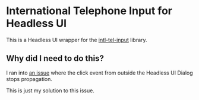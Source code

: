 # International Telephone Input for Headless UI

This is a Headless UI wrapper for the [intl-tel-input](https://github.com/jackocnr/intl-tel-input) library.

## Why did I need to do this?

I ran into [an issue](https://github.com/jackocnr/intl-tel-input/issues/1545) where the click event from outside the Headless UI Dialog stops propagation.

This is just my solution to this issue.
